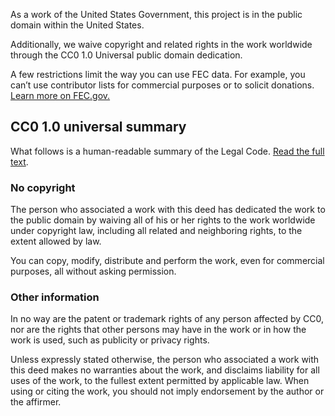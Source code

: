 As a work of the United States Government, this project is in the public domain within the United States.

Additionally, we waive copyright and related rights in the work worldwide through the CC0 1.0 Universal public domain dedication.

A few restrictions limit the way you can use FEC data. For example, you can’t use contributor lists for commercial purposes or to solicit donations. [Learn more on FEC.gov.](http://www.fec.gov/pages/brochures/saleuse.shtml)

## CC0 1.0 universal summary
What follows is a human-readable summary of the Legal Code. [Read the full text](https://creativecommons.org/publicdomain/zero/1.0/legalcode).

### No copyright
The person who associated a work with this deed has dedicated the work to the public domain by waiving all of his or her rights to the work worldwide under copyright law, including all related and neighboring rights, to the extent allowed by law.

You can copy, modify, distribute and perform the work, even for commercial purposes, all without asking permission.

### Other information
In no way are the patent or trademark rights of any person affected by CC0, nor are the rights that other persons may have in the work or in how the work is used, such as publicity or privacy rights.

Unless expressly stated otherwise, the person who associated a work with this deed makes no warranties about the work, and disclaims liability for all uses of the work, to the fullest extent permitted by applicable law. When using or citing the work, you should not imply endorsement by the author or the affirmer.

